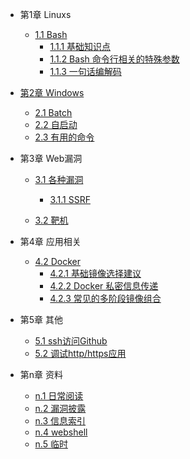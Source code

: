 - 第1章 Linuxs
  - [1.1 Bash](bash/Readme.md)
    - [1.1.1 基础知识点](bash/bash-base.md)  
	- [1.1.2 Bash 命令行相关的特殊参数](bash/bash-line-command-arguments.md)
    - [1.1.3 一句话编解码](encode.md)


- [第2章 Windows](windows/Readme.md)
  - [2.1 Batch](windows/windows-batch.md)
  - [2.2 自启动](windows/windows-startup.md)  
  - [2.3 有用的命令](windows/windows-commands.md)  
  

- 第3章 Web漏洞
  - [3.1 各种漏洞](vuls/Readme.md)
    - [3.1.1 SSRF](vuls/ssrf.md)
	
  - [3.2 靶机](playgroud.md)  
  
- 第4章 应用相关
  - [4.2 Docker](docker/Readme.md)
    - [4.2.1  基础镜像选择建议](docker/docker-build.md)  
    - [4.2.2  Docker 私密信息传递](docker/docker-secret-build.md)  
    - [4.2.3  常见的多阶段镜像组合](docker/multi-stages-images.md)  
	
- 第5章 其他
  - [5.1 ssh访问Github ](github-ssh.md)
  - [5.2 调试http/https应用](http-debug.md)
  
- 第n章 资料
  - [n.1 日常阅读](reading.md)
  - [n.2 漏洞披露](vulrepo.md)
  - [n.3 信息索引](sec-collection.md)  
  - [n.4 webshell](webshell.md)  
  - [n.5 临时](temp.md)  
